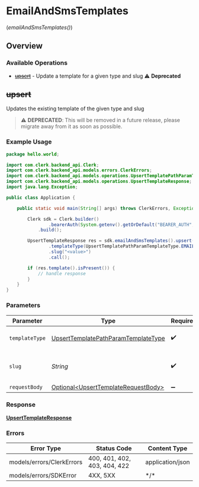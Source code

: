 # EmailAndSmsTemplates
(*emailAndSmsTemplates()*)

## Overview

### Available Operations

* [~~upsert~~](#upsert) - Update a template for a given type and slug :warning: **Deprecated**

## ~~upsert~~

Updates the existing template of the given type and slug

> :warning: **DEPRECATED**: This will be removed in a future release, please migrate away from it as soon as possible.

### Example Usage

<!-- UsageSnippet language="java" operationID="UpsertTemplate" method="put" path="/templates/{template_type}/{slug}" -->
```java
package hello.world;

import com.clerk.backend_api.Clerk;
import com.clerk.backend_api.models.errors.ClerkErrors;
import com.clerk.backend_api.models.operations.UpsertTemplatePathParamTemplateType;
import com.clerk.backend_api.models.operations.UpsertTemplateResponse;
import java.lang.Exception;

public class Application {

    public static void main(String[] args) throws ClerkErrors, Exception {

        Clerk sdk = Clerk.builder()
                .bearerAuth(System.getenv().getOrDefault("BEARER_AUTH", ""))
            .build();

        UpsertTemplateResponse res = sdk.emailAndSmsTemplates().upsert()
                .templateType(UpsertTemplatePathParamTemplateType.EMAIL)
                .slug("<value>")
                .call();

        if (res.template().isPresent()) {
            // handle response
        }
    }
}
```

### Parameters

| Parameter                                                                                             | Type                                                                                                  | Required                                                                                              | Description                                                                                           |
| ----------------------------------------------------------------------------------------------------- | ----------------------------------------------------------------------------------------------------- | ----------------------------------------------------------------------------------------------------- | ----------------------------------------------------------------------------------------------------- |
| `templateType`                                                                                        | [UpsertTemplatePathParamTemplateType](../../models/operations/UpsertTemplatePathParamTemplateType.md) | :heavy_check_mark:                                                                                    | The type of template to update                                                                        |
| `slug`                                                                                                | *String*                                                                                              | :heavy_check_mark:                                                                                    | The slug of the template to update                                                                    |
| `requestBody`                                                                                         | [Optional\<UpsertTemplateRequestBody>](../../models/operations/UpsertTemplateRequestBody.md)          | :heavy_minus_sign:                                                                                    | N/A                                                                                                   |

### Response

**[UpsertTemplateResponse](../../models/operations/UpsertTemplateResponse.md)**

### Errors

| Error Type                   | Status Code                  | Content Type                 |
| ---------------------------- | ---------------------------- | ---------------------------- |
| models/errors/ClerkErrors    | 400, 401, 402, 403, 404, 422 | application/json             |
| models/errors/SDKError       | 4XX, 5XX                     | \*/\*                        |